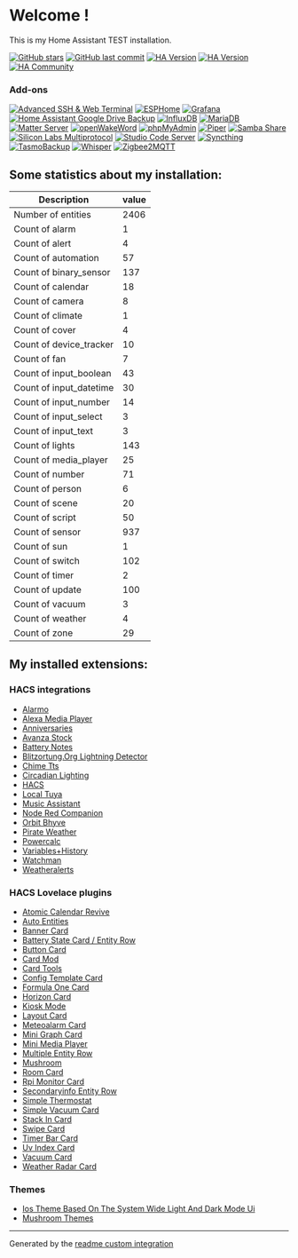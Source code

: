 # Welcome !

This is my Home Assistant TEST installation.

[![GitHub stars](https://img.shields.io/github/stars/Rodney-Smith/HATest-Config?style=plastic)](https://github.com/Rodney-Smith/HATest-Config/stargazers)
[![GitHub last commit](https://img.shields.io/github/last-commit/rodney-smith/HATest-Config/main?style=plastic)](https://github.com/rodney-smith/HATest-Config/commits/main)
[![HA Version](https://img.shields.io/badge/Running_Home_Assistant-2024.6.1-darkblue)](https://github.com/home-assistant/home-assistant/releases/latest)
[![HA Version](https://img.shields.io/badge/Original_Home_Assistant-2020.12.1-darkblue)](https://github.com/home-assistant/core/releases/2020.12.1)
[![HA Community](https://img.shields.io/badge/HA_Community-Forum-orange)](https://community.home-assistant.io/u/rodney.delauer/summary)

### Add-ons
[![Advanced SSH & Web Terminal](https://img.shields.io/badge/SSH_%26_Terminal-18.0.0-5294E2.svg)](https://github.com/hassio-addons/addon-ssh)
[![ESPHome](https://img.shields.io/badge/ESPHome-2024.5.5-5294E2.svg)](https://esphome.io/)
[![Grafana](https://img.shields.io/badge/Grafana-10.0.0-5294E2.svg)](https://github.com/hassio-addons/addon-grafana)
[![Home Assistant Google Drive Backup](https://img.shields.io/badge/Google_Drive_Backup-0.112.1-5294E2.svg)](https://github.com/sabeechen/hassio-google-drive-backup)
[![InfluxDB](https://img.shields.io/badge/InfluxDB-5.0.0-5294E2.svg)](https://github.com/hassio-addons/addon-influxdb)
[![MariaDB](https://img.shields.io/badge/MariaDB-2.7.1-5294E2.svg)](https://github.com/home-assistant/addons/tree/master/mariadb)
[![Matter Server](https://img.shields.io/badge/Matter_Server-6.1.0-5294E2.svg)](https://github.com/home-assistant/addons/tree/master/matter_server)
[![openWakeWord](https://img.shields.io/badge/openWakeWord-1.10.0-5294E2.svg)](https://github.com/home-assistant/addons/blob/master/oopenwakeword)
[![phpMyAdmin](https://img.shields.io/badge/phpMyAdmin-0.9.1-5294E2.svg)](https://github.com/hassio-addons/addon-phpmyadmin)
[![Piper](https://img.shields.io/badge/Piper-1.5.0-5294E2.svg)](https://github.com/home-assistant/addons/blob/master/piper)
[![Samba Share](https://img.shields.io/badge/Samba-12.3.1-5294E2.svg)](https://github.com/home-assistant/addons/tree/master/samba)
[![Silicon Labs Multiprotocol](https://img.shields.io/badge/Silabs_Multiprotocol-2.4.5-5294E2.svg)](https://github.com/home-assistant/addons/tree/master/silabs-multiprotocol)
[![Studio Code Server](https://img.shields.io/badge/Studio_Code_Server-5.15.0-5294E2.svg)](https://github.com/hassio-addons/addon-vscode)
[![Syncthing](https://img.shields.io/badge/Syncthing-1.19.0-5294E2.svg)](https://github.com/Poeschl/Hassio-Addons/tree/main/syncthing)
[![TasmoBackup](https://img.shields.io/badge/TasmoBackup-2.1.0-5294E2.svg)](https://github.com/danmed/TasmoBackupV1/)
[![Whisper](https://img.shields.io/badge/Whisper-2.1.0-5294E2.svg)](https://github.com/home-assistant/addons/blob/master/whisper)
[![Zigbee2MQTT](https://img.shields.io/badge/Zigbee2MQTT-1.38.0-5294E2.svg)](https://github.com/zigbee2mqtt/hassio-zigbee2mqtt/tree/master/zigbee2mqtt)

## Some statistics about my installation:
Description | value
-- | --
Number of entities | 2406
Count of alarm | 1
Count of alert | 4
Count of automation | 57
Count of binary_sensor | 137
Count of calendar | 18
Count of camera | 8
Count of climate | 1
Count of cover | 4
Count of device_tracker | 10
Count of fan | 7
Count of input_boolean | 43
Count of input_datetime | 30
Count of input_number | 14
Count of input_select | 3
Count of input_text | 3
Count of lights | 143
Count of media_player | 25
Count of number | 71
Count of person | 6
Count of scene | 20
Count of script | 50
Count of sensor | 937
Count of sun | 1
Count of switch | 102
Count of timer | 2
Count of update | 100
Count of vacuum | 3
Count of weather | 4
Count of zone | 29

## My installed extensions:

### HACS integrations
- [Alarmo](https://github.com/nielsfaber/alarmo)
- [Alexa Media Player](https://github.com/alandtse/alexa_media_player)
- [Anniversaries](https://github.com/pinkywafer/Anniversaries)
- [Avanza Stock](https://github.com/custom-components/sensor.avanza_stock)
- [Battery Notes](https://github.com/andrew-codechimp/HA-Battery-Notes)
- [Blitzortung.Org Lightning Detector](https://github.com/mrk-its/homeassistant-blitzortung)
- [Chime Tts](https://github.com/nimroddolev/chime_tts)
- [Circadian Lighting](https://github.com/claytonjn/hass-circadian_lighting)
- [HACS](https://github.com/hacs/integration)
- [Local Tuya](https://github.com/rospogrigio/localtuya)
- [Music Assistant](https://github.com/music-assistant/hass-music-assistant)
- [Node Red Companion](https://github.com/zachowj/hass-node-red)
- [Orbit Bhyve](https://github.com/sebr/bhyve-home-assistant)
- [Pirate Weather](https://github.com/Pirate-Weather/pirate-weather-ha)
- [Powercalc](https://github.com/bramstroker/homeassistant-powercalc)
- [Variables+History](https://github.com/enkama/hass-variables)
- [Watchman](https://github.com/dummylabs/thewatchman)
- [Weatheralerts](https://github.com/custom-components/weatheralerts)

### HACS Lovelace plugins
- [Atomic Calendar Revive](https://github.com/totaldebug/atomic-calendar-revive)
- [Auto Entities](https://github.com/thomasloven/lovelace-auto-entities)
- [Banner Card](https://github.com/nervetattoo/banner-card)
- [Battery State Card / Entity Row](https://github.com/maxwroc/battery-state-card)
- [Button Card](https://github.com/custom-cards/button-card)
- [Card Mod](https://github.com/thomasloven/lovelace-card-mod)
- [Card Tools](https://github.com/thomasloven/lovelace-card-tools)
- [Config Template Card](https://github.com/iantrich/config-template-card)
- [Formula One Card](https://github.com/marcokreeft87/formulaone-card)
- [Horizon Card](https://github.com/rejuvenate/lovelace-horizon-card)
- [Kiosk Mode](https://github.com/NemesisRE/kiosk-mode)
- [Layout Card](https://github.com/thomasloven/lovelace-layout-card)
- [Meteoalarm Card](https://github.com/MrBartusek/MeteoalarmCard)
- [Mini Graph Card](https://github.com/kalkih/mini-graph-card)
- [Mini Media Player](https://github.com/kalkih/mini-media-player)
- [Multiple Entity Row](https://github.com/benct/lovelace-multiple-entity-row)
- [Mushroom](https://github.com/piitaya/lovelace-mushroom)
- [Room Card](https://github.com/marcokreeft87/room-card)
- [Rpi Monitor Card](https://github.com/ironsheep/lovelace-rpi-monitor-card)
- [Secondaryinfo Entity Row](https://github.com/custom-cards/secondaryinfo-entity-row)
- [Simple Thermostat](https://github.com/nervetattoo/simple-thermostat)
- [Simple Vacuum Card](https://github.com/benct/lovelace-xiaomi-vacuum-card)
- [Stack In Card](https://github.com/custom-cards/stack-in-card)
- [Swipe Card](https://github.com/bramkragten/swipe-card)
- [Timer Bar Card](https://github.com/rianadon/timer-bar-card)
- [Uv Index Card](https://github.com/t1gr0u/uv-index-card)
- [Vacuum Card](https://github.com/denysdovhan/vacuum-card)
- [Weather Radar Card](https://github.com/Makin-Things/weather-radar-card)

### Themes
- [Ios Theme   Based On The System Wide Light And Dark Mode Ui](https://github.com/JuanMTech/ios-theme)
- [Mushroom Themes](https://github.com/piitaya/lovelace-mushroom-themes)


***

Generated by the [readme custom integration](https://github.com/custom-components/readme)